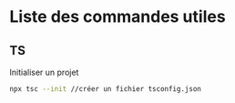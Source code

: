 # Liste des commandes utiles

## TS

Initialiser un projet

```sh
npx tsc --init //créer un fichier tsconfig.json
```
